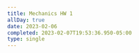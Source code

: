 ```yaml
---
title: Mechanics HW 1
allDay: true
date: 2023-02-06
completed: 2023-02-07T19:53:36.950-05:00
type: single
---
```

